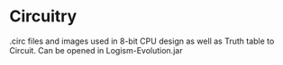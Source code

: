 # Circuitry
.circ files and images used in 8-bit CPU design as well as Truth table to Circuit. Can be opened in Logism-Evolution.jar

